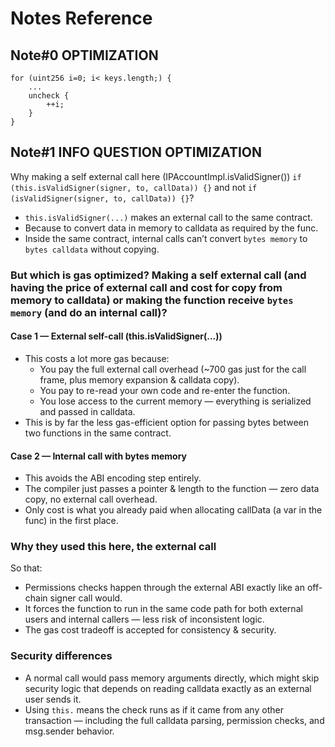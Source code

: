# Notes Reference

## Note#0 OPTIMIZATION
```solidity
for (uint256 i=0; i< keys.length;) {
    ...
    uncheck {
        ++i;
    }
}
```

## Note#1 INFO QUESTION OPTIMIZATION
Why making a self external call here (IPAccountImpl.isValidSigner())
`if (this.isValidSigner(signer, to, callData)) {}` and not `if (isValidSigner(signer, to, callData)) {}`?

- `this.isValidSigner(...)` makes an external call to the same contract.
- Because to convert data in memory to calldata as required by the func.
- Inside the same contract, internal calls can’t convert `bytes memory` to `bytes calldata` without copying.

### But which is gas optimized? Making a self external call (and having the price of external call and cost for copy from memory to calldata) or making the function receive `bytes memory` (and do an internal call)?

#### Case 1 — External self-call (this.isValidSigner(...))
- This costs a lot more gas because:
    - You pay the full external call overhead (~700 gas just for the call frame, plus memory expansion & calldata copy).
    - You pay to re-read your own code and re-enter the function.
    - You lose access to the current memory — everything is serialized and passed in calldata.
- This is by far the less gas-efficient option for passing bytes between two functions in the same contract.

#### Case 2 — Internal call with bytes memory
- This avoids the ABI encoding step entirely.
- The compiler just passes a pointer & length to the function — zero data copy, no external call overhead.
- Only cost is what you already paid when allocating callData (a var in the func) in the first place.

### Why they used this here, the external call
So that:
- Permissions checks happen through the external ABI exactly like an off-chain signer call would.
- It forces the function to run in the same code path for both external users and internal callers — less risk of inconsistent logic.
- The gas cost tradeoff is accepted for consistency & security.

### Security differences
- A normal call would pass memory arguments directly, which might skip security logic that depends on reading calldata exactly as an external user sends it.
- Using `this.` means the check runs as if it came from any other transaction — including the full calldata parsing, permission checks, and msg.sender behavior.
